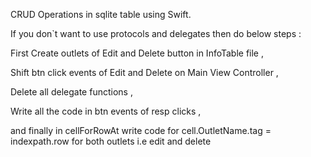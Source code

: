 CRUD Operations in sqlite table using Swift.




If you don`t want to use protocols and delegates then do below steps :

First Create outlets of Edit and Delete button in InfoTable file ,

Shift btn click events of Edit and Delete on Main View Controller ,

Delete all delegate functions ,

Write all the code in btn events of resp clicks ,

and finally in cellForRowAt write code for cell.OutletName.tag = indexpath.row for both outlets i.e edit and delete
